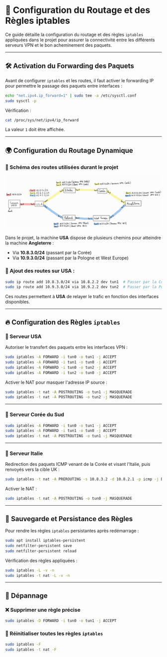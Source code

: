 # 📡 Configuration du Routage et des Règles iptables

Ce guide détaille la configuration du routage et des règles `iptables` appliquées dans le projet pour assurer la connectivité entre les différents serveurs VPN et le bon acheminement des paquets.

---

## 🛠 Activation du Forwarding des Paquets

Avant de configurer `iptables` et les routes, il faut activer le forwarding IP pour permettre le passage des paquets entre interfaces :

```sh
echo "net.ipv4.ip_forward=1" | sudo tee -a /etc/sysctl.conf
sudo sysctl -p
```

Vérification :

```sh
cat /proc/sys/net/ipv4/ip_forward
```

La valeur `1` doit être affichée.

---

## 🌍 Configuration du Routage Dynamique

### 🔹 Schéma des routes utilisées durant le projet

![Visualisation des routes](img/schema_config.jpg)

Dans le projet, la machine **USA** dispose de plusieurs chemins pour atteindre la machine **Angleterre** :

- Via **10.8.3.0/24** (passant par la Corée)
- Via **10.9.3.0/24** (passant par la Pologne et West Europe)

### 📌 Ajout des routes sur **USA** :

```sh
sudo ip route add 10.8.3.0/24 via 10.8.2.2 dev tun1  # Passer par la Corée
sudo ip route add 10.9.3.0/24 via 10.9.2.2 dev tun2  # Passer par la Pologne
```

Ces routes permettent à **USA** de relayer le trafic en fonction des interfaces disponibles.

---

## 🔥 Configuration des Règles `iptables`

### 🔹 Serveur **USA**

Autoriser le transfert des paquets entre les interfaces VPN :

```sh
sudo iptables -A FORWARD -i tun0 -o tun1 -j ACCEPT
sudo iptables -A FORWARD -i tun1 -o tun0 -j ACCEPT
sudo iptables -A FORWARD -i tun0 -o tun2 -j ACCEPT
sudo iptables -A FORWARD -i tun2 -o tun0 -j ACCEPT
```

Activer le NAT pour masquer l'adresse IP source :

```sh
sudo iptables -t nat -A POSTROUTING -o tun1 -j MASQUERADE
sudo iptables -t nat -A POSTROUTING -o tun2 -j MASQUERADE
```

---

### 🔹 Serveur **Corée du Sud**

```sh
sudo iptables -A FORWARD -i tun0 -o tun1 -j ACCEPT
sudo iptables -A FORWARD -i tun1 -o tun0 -j ACCEPT
sudo iptables -t nat -A POSTROUTING -o tun1 -j MASQUERADE
```

---

### 🔹 Serveur **Italie**

Redirection des paquets ICMP venant de la Corée et visant l'Italie, puis renvoyés vers la cible UK :

```sh
sudo iptables -t nat -A PREROUTING -s 10.8.3.2 -d 10.8.2.1 -p icmp -j DNAT --to-destination <IP_UK>
```

Activer le NAT :

```sh
sudo iptables -t nat -A POSTROUTING -o tun0 -j MASQUERADE
```

---

## 🔄 Sauvegarde et Persistance des Règles

Pour rendre les règles `iptables` persistantes après redémarrage :

```sh
sudo apt install iptables-persistent
sudo netfilter-persistent save
sudo netfilter-persistent reload
```

Vérification des règles appliquées :

```sh
sudo iptables -L -v -n
sudo iptables -t nat -L -v -n
```

---

## 🔧 Dépannage

### ❌ Supprimer une règle précise

```sh
sudo iptables -D FORWARD -i tun0 -o tun1 -j ACCEPT
```

### 🔄 Réinitialiser toutes les règles `iptables`

```sh
sudo iptables -F
sudo iptables -t nat -F
```
